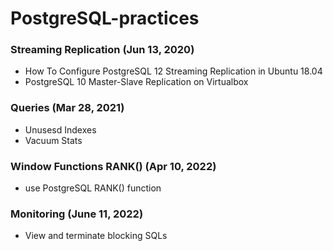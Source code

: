 # PostgreSQL-practices

### Streaming Replication (Jun 13, 2020)

- How To Configure PostgreSQL 12 Streaming Replication in Ubuntu 18.04
- PostgreSQL 10 Master-Slave Replication on Virtualbox

### Queries (Mar 28, 2021)

- Unusesd Indexes
- Vacuum Stats

### Window Functions RANK() (Apr 10, 2022)

- use PostgreSQL RANK() function

### Monitoring (June 11, 2022)

- View and terminate blocking SQLs